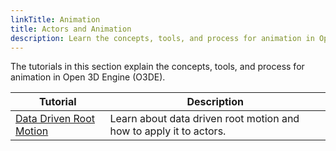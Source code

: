 ```yaml
---
linkTitle: Animation
title: Actors and Animation
description: Learn the concepts, tools, and process for animation in Open 3D Engine (O3DE).
---
```


The tutorials in this section explain the concepts, tools, and process for animation in Open 3D Engine (O3DE).

| Tutorial | Description |
| - | - |
| [Data Driven Root Motion](data-driven-root-motion) | Learn about data driven root motion and how to apply it to actors. |
